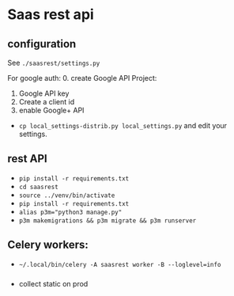 # Saas rest api


## configuration
See `./saasrest/settings.py`

For google auth: 
0. create Google API Project:
1. Google API key
2. Create a client id
3. enable Google+ API

- `cp local_settings-distrib.py local_settings.py` and edit your settings.

## rest API

- `pip install -r requirements.txt`
- `cd saasrest`
- `source ../venv/bin/activate`
- `pip install -r requirements.txt`
- `alias p3m="python3 manage.py"`
- `p3m makemigrations && p3m migrate && p3m runserver`

## Celery workers:

- `~/.local/bin/celery -A saasrest worker -B --loglevel=info`

###

- collect static on prod